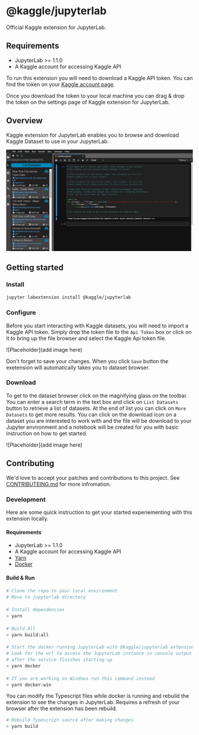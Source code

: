 # @kaggle/jupyterlab

Official Kaggle extension for JupyterLab.

## Requirements

* JupyterLab >= 1.1.0 
* A Kaggle account for accessing Kaggle API

To run this extension you will need to download a Kaggle API token.  You can
find the token on your [Kaggle account page](https://www.kaggle.com/me/account).

Once you download the token to your local machine you can drag & drop the
token on the settings page of Kaggle extension for JupyterLab.

## Overview

Kaggle extension for JupyterLab enables you to browse and download Kaggle
Dataset to use in your JupyterLab.

![Kaggle](KaggleJupyterLab.png 'Kaggle')

## Getting started

### Install

```bash
jupyter labextension install @kaggle/jupyterlab
```

### Configure

Before you start interacting with Kaggle datasets, you will need to import a
Kaggle API token.  Simply drop the token file to the `Api Token` box or click
on it to bring up the file browser and select the Kaggle Api token file.

![Placeholder](add image here)

Don't forget to save your changes.  When you click `Save` button the exetension
will automatically takes you to dataset browser.

### Download

To get to the dataset browser click on the magnifying glass on the toolbar.
You can enter a search term in the text box and click on `List Datasets`
button to retrieve a list of datasets.  At the end of list you can click on
`More Datasets` to get more results.  You can click on the download icon on
a dataset you are interested to work with and the file will be download to
your Jupyter environment and a notebook will be created for you with basic
instruction on how to get started.

![Placeholder](add image here)

## Contributing

We'd love to accept your patches and contributions to this project. See
[CONTRIBUTEING.md](CONTRIBUTING.md) for more infromation.

### Development

Here are some quick instruction to get your started experiementing with
this extension locally.

#### Requirements

* JupyterLab >= 1.1.0 
* A Kaggle account for accessing Kaggle API
* [Yarn](https://yarnpkg.com)
* [Docker](https://www.docker.com)

#### Build & Run

```bash
# Clone the repo to your local environment
# Move to jupyterlab directory

# Install dependencies
> yarn

# Build All
> yarn build:all

# Start the docker running JupyterLab with @kaggle/jupyterlab extension
# Look for the url to access the JupyterLab instance in console output
# after the service finishes starting up
> yarn docker

# If you are working on Windows run this command instead
> yarn docker:win
```

You can modify the Typescript files while docker is running and rebuild
the extension to see the changes in JupyterLab.  Requires a refresh of
your browser after the extension has been rebuild.

```bash
# Rebuild Typescript source after making changes
> yarn build
```

